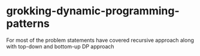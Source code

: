 # grokking-dynamic-programming-patterns
For most of the problem statements have covered recursive approach along with top-down and bottom-up DP approach <br />
